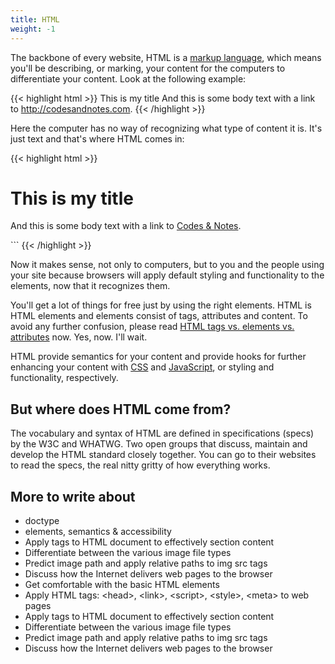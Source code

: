 ```yaml
---
title: HTML
weight: -1
---
```


The backbone of every website, HTML is a [markup language](http://en.wikipedia.org/wiki/Markup_language), which means you'll be describing, or marking, your content for the computers to differentiate your content. Look at the following example:

{{< highlight html >}}
This is my title
And this is some body text with a link to http://codesandnotes.com.
{{< /highlight >}}

Here the computer has no way of recognizing what type of content it is. It's just text and that's where HTML comes in:

{{< highlight html >}}
<h1>This is my title</h1>
<p>And this is some body text with a link to <a href="http://codesandnotes.com">Codes &amp; Notes</a>.</p>```
{{< /highlight >}}

Now it makes sense, not only to computers, but to you and the people using your site because browsers will apply default styling and functionality to the elements, now that it recognizes them.

You'll get a lot of things for free just by using the right elements. HTML is HTML elements and elements consist of tags, attributes and content. To avoid any further confusion, please read <a href="http://www.456bereastreet.com/archive/200508/html_tags_vs_elements_vs_attributes/">HTML tags vs. elements vs. attributes</a> now. Yes, now. I'll wait.

HTML provide semantics for your content and provide hooks for further enhancing your content with <a href="/css">CSS</a> and <a href="/javascript">JavaScript</a>, or styling and functionality, respectively.

## But where does HTML come from?

The vocabulary and syntax of HTML are defined in specifications (specs) by the W3C and WHATWG. Two open groups that discuss, maintain and develop the HTML standard closely together. You can go to their websites to read the specs, the real nitty gritty of how everything works.

## More to write about

- doctype
- elements, semantics & accessibility
- Apply tags to HTML document to effectively section content
- Differentiate between the various image file types
- Predict image path and apply relative paths to img src tags
- Discuss how the Internet delivers web pages to the browser
- Get comfortable with the basic HTML elements
- Apply HTML tags: &lt;head&gt;, &lt;link&gt;, &lt;script&gt;, &lt;style&gt;, &lt;meta&gt; to web pages
- Apply tags to HTML document to effectively section content
- Differentiate between the various image file types
- Predict image path and apply relative paths to img src tags
- Discuss how the Internet delivers web pages to the browser
